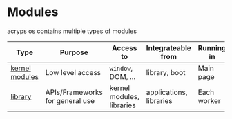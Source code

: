 # Modules
acryps os contains multiple types of modules

| Type                                | Purpose                         | Access to                 | Integrateable from      | Running in   |
|-------------------------------------|---------------------------------|---------------------------|-------------------------|--------------|
| [kernel modules](kernel-modules.md) | Low level access                | `window`, DOM, ...        | library, boot           | Main page    |
| [library](libraries.md)             | APIs/Frameworks for general use | kernel modules, libraries | applications, libraries | Each worker  |